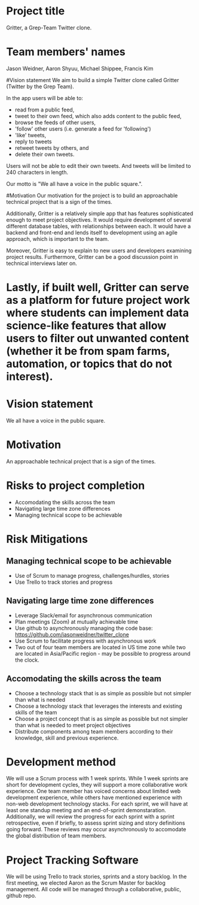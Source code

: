 # Project title
Gritter, a Grep-Team Twitter clone.

# Team members' names
Jason Weidner, Aaron Shyuu, Michael Shippee, Francis Kim

#Vision statement
We aim to build a simple Twitter clone called Gritter (Twitter by the Grep Team).

In the app users will be able to:
- read from a public feed, 
- tweet to their own feed, which also adds content to the public feed,
- browse the feeds of other users,
- 'follow' other users (i.e. generate a feed for 'following') 
- 'like' tweets, 
- reply to tweets
- retweet tweets by others, and 
- delete their own tweets.

Users will not be able to edit their own tweets. And tweets will be limited to 240 characters in length.

Our motto is "We all have a voice in the public square.".

#Motivation
Our motivation for the project is to build an approachable technical project that is a sign of the times. 

Additionally, Gritter is a relatively simple app that has features sophisticated enough to meet project objectives. It would require development of several different database tables, with relationships between each. It would have a backend and front-end and lends itself to development using an agile approach, which is important to the team. 

Moreover, Gritter is easy to explain to new users and developers examining project results. Furthermore, Gritter can be a good discussion point in technical interviews later on.

Lastly, if built well, Gritter can serve as a platform for future project work where students can implement data science-like features that allow users to filter out unwanted content (whether it be from spam farms, automation, or topics that do not interest).
=======
# Vision statement
We all have a voice in the public square.

# Motivation
An approachable technical project that is a sign of the times.


# Risks to project completion
- Accomodating the skills across the team
- Navigating large time zone differences
- Managing technical scope to be achievable

# Risk Mitigations
## Managing technical scope to be achievable
- Use of Scrum to manage progress, challenges/hurdles, stories
- Use Trello to track stories and progress

## Navigating large time zone differences
- Leverage Slack/email for asynchronous communication
- Plan meetings (Zoom) at mutually achievable time
- Use github to asynchronously managing the code base: https://github.com/jasonweidner/twitter_clone
- Use Scrum to facilitate progress with asynchronous work
- Two out of four team members are located in US time zone while two are located in Asia/Pacific region - may be possible to progress around the clock. 

## Accomodating the skills across the team
- Choose a technology stack that is as simple as possible but not simpler than what is needed
- Choose a technology stack that leverages the interests and existing skills of the team
- Choose a project concept that is as simple as possible but not simpler than what is needed to meet project objectives
- Distribute components among team members according to their knowledge, skill and previous experience.

# Development method
We will use a Scrum process with 1 week sprints. While 1 week sprints are short for development cycles, they will support a more collaborative work experience. One team member has voiced concerns about limited web development experience, while others have mentioned experience with non-web development technology stacks. For each sprint, we will have at least one standup meeting and an end-of-sprint demonstaration. Additionally, we will review the progress for each sprint with a sprint retrospective, even if briefly, to assess sprint sizing and story definitions going forward. These reviews may occur asynchronously to accomodate the global distribution of team members.

# Project Tracking Software 
We will be using Trello to track stories, sprints and a story backlog. In the first meeting, we elected Aaron as the Scrum Master for backlog management. All code will be managed through a collaborative, public, github repo.
